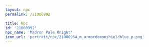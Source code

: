 ```yaml
---
layout: npc
permalink: /21000992

title: Npc
id: '21000992'
npc_name: 'Madron Pale Knight'
icon_url: 'portrait/npc/21000964_m_armordemonshieldblue_p.png'
---
```


